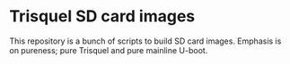 # Trisquel SD card images

This repository is a bunch of scripts to build SD card images. Emphasis is on pureness; pure Trisquel and pure mainline U-boot.

